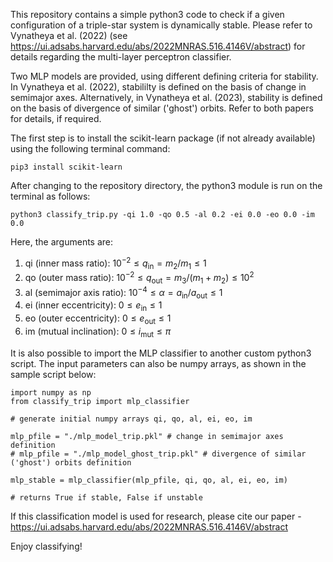 This repository contains a simple python3 code to check if a given configuration of a triple-star system is dynamically stable. Please refer to Vynatheya et al. (2022) (see https://ui.adsabs.harvard.edu/abs/2022MNRAS.516.4146V/abstract) for details regarding the multi-layer perceptron classifier.

Two MLP models are provided, using different defining criteria for stability. In Vynatheya et al. (2022), stabililty is defined on the basis of change in semimajor axes. Alternatively, in Vynatheya et al. (2023), stability is defined on the basis of divergence of similar ('ghost') orbits. Refer to both papers for details, if required.

The first step is to install the scikit-learn package (if not already available) using the following terminal command:

    pip3 install scikit-learn
    
After changing to the repository directory, the python3 module is run on the terminal as follows:

    python3 classify_trip.py -qi 1.0 -qo 0.5 -al 0.2 -ei 0.0 -eo 0.0 -im 0.0
    
Here, the arguments are:

1) qi (inner mass ratio):   $10^{-2} \leq q_{\mathrm{in}} = m_2 / m_1 \leq 1$
2) qo (outer mass ratio):   $10^{-2} \leq q_{\mathrm{out}} = m_3 / (m_1+m_2) \leq 10^{2}$
3) al (semimajor axis ratio):   $10^{-4} \leq \alpha = a_{\mathrm{in}} / a_{\mathrm{out}} \leq 1$
4) ei (inner eccentricity):   $0 \leq e_{\mathrm{in}} \leq 1$
5) eo (outer eccentricity):   $0 \leq e_{\mathrm{out}} \leq 1$
6) im (mutual inclination):   $0 \leq i_{\mathrm{mut}} \leq \pi$

It is also possible to import the MLP classifier to another custom python3 script. The input parameters can also be numpy arrays, as shown in the sample script below:

    import numpy as np
    from classify_trip import mlp_classifier

    # generate initial numpy arrays qi, qo, al, ei, eo, im

    mlp_pfile = "./mlp_model_trip.pkl" # change in semimajor axes definition
    # mlp_pfile = "./mlp_model_ghost_trip.pkl" # divergence of similar ('ghost') orbits definition

    mlp_stable = mlp_classifier(mlp_pfile, qi, qo, al, ei, eo, im)

    # returns True if stable, False if unstable

If this classification model is used for research, please cite our paper - https://ui.adsabs.harvard.edu/abs/2022MNRAS.516.4146V/abstract

Enjoy classifying!

